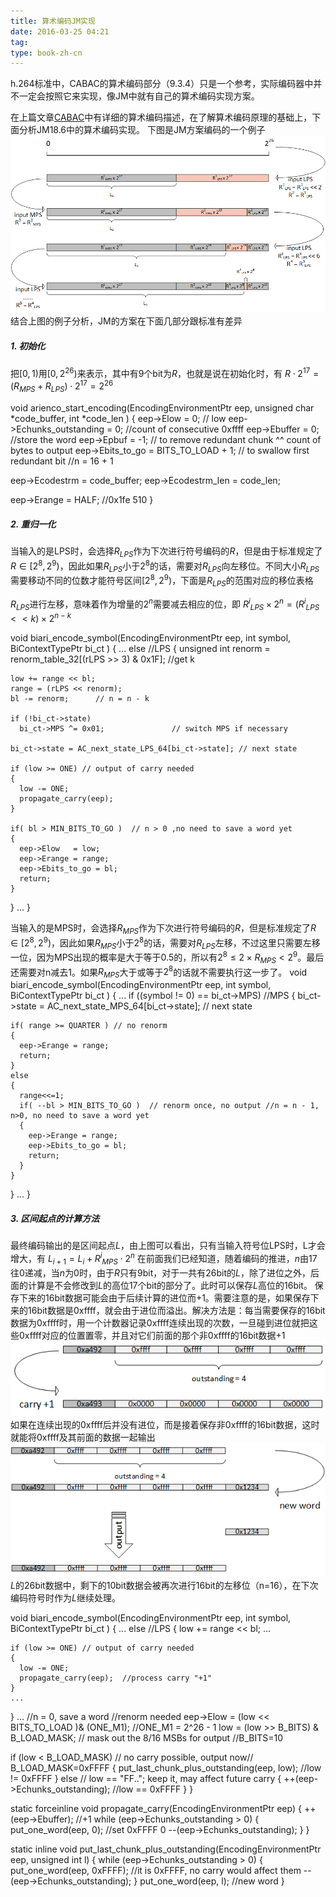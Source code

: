 ```yaml
---
title: 算术编码JM实现
date: 2016-03-25 04:21
tag: 
type: book-zh-cn
---
```


h.264标准中，CABAC的算术编码部分（9.3.4）只是一个参考，实际编码器中并不一定会按照它来实现，像JM中就有自己的算术编码实现方案。

在上篇文章[CABAC](http://www.cnblogs.com/TaigaCon/p/5304563.html)中有详细的算术编码描述，在了解算术编码原理的基础上，下面分析JM18.6中的算术编码实现。
下图是JM方案编码的一个例子
[![](2016-03-25-算术编码jm实现/421096-20160325042059542-933864498.png)](http://images2015.cnblogs.com/blog/421096/201603/421096-20160325042058917-1602103577.png)
结合上图的例子分析，JM的方案在下面几部分跟标准有差异

##### 1. 初始化
把$[0,1)$用$[0,2^{26})$来表示，其中有9个bit为$R$，也就是说在初始化时，有
$R \cdot 2^{17} = (R_{MPS}+R_{LPS})\cdot 2^{17} = 2^{26}$

void arienco_start_encoding(EncodingEnvironmentPtr eep,
                            unsigned char *code_buffer,
                            int *code_len )
{
  eep->Elow = 0;     // low
  eep->Echunks_outstanding = 0;  //count of  consecutive  0xffff
  eep->Ebuffer = 0;  //store the word
  eep->Epbuf = -1;  // to remove redundant chunk ^^  count of bytes to output
  eep->Ebits_to_go = BITS_TO_LOAD + 1; // to swallow first redundant bit  //n = 16 + 1

  eep->Ecodestrm = code_buffer;
  eep->Ecodestrm_len = code_len;

  eep->Erange = HALF;  //0x1fe  510
}


##### 2. 重归一化
当输入的是LPS时，会选择$R_{LPS}$作为下次进行符号编码的$R$，但是由于标准规定了$R \in [2^8,2^9)$，因此如果$R_{LPS}$小于$2^8$的话，需要对$R_{LPS}$向左移位。不同大小$R_{LPS}$需要移动不同的位数才能符号区间$[2^8,2^9)$，下面是$R_{LPS}$的范围对应的移位表格


$R_{LPS}$进行左移，意味着作为增量的$2^{n}$需要减去相应的位，即
${R^{i}}_{LPS} \times 2^n = ({R^i}_{LPS}<<k) \times 2^{n-k}$

void biari_encode_symbol(EncodingEnvironmentPtr eep, int symbol, BiContextTypePtr bi_ct )
{
  ...
  else         //LPS
  {
    unsigned int renorm = renorm_table_32[(rLPS >> 3) & 0x1F];  //get k

    low += range << bl;
    range = (rLPS << renorm);
    bl -= renorm;      // n = n - k

    if (!bi_ct->state)
      bi_ct->MPS ^= 0x01;               // switch MPS if necessary

    bi_ct->state = AC_next_state_LPS_64[bi_ct->state]; // next state

    if (low >= ONE) // output of carry needed
    {
      low -= ONE;
      propagate_carry(eep);
    }

    if( bl > MIN_BITS_TO_GO )  // n > 0 ,no need to save a word yet
    {
      eep->Elow   = low;
      eep->Erange = range;      
      eep->Ebits_to_go = bl;
      return;
    }
  }
  ...
}

当输入的是MPS时，会选择$R_{MPS}$作为下次进行符号编码的$R$，但是标准规定了$R\in [2^8,2^9)$，因此如果$R_{MPS}$小于$2^8$的话，需要对$R_{LPS}$左移，不过这里只需要左移一位，因为MPS出现的概率是大于等于0.5的，所以有$2^8 \leqslant 2 \times R_{MPS} < 2^{9}$。最后还需要对n减去1。如果$R_{MPS}$大于或等于$2^8$的话就不需要执行这一步了。
void biari_encode_symbol(EncodingEnvironmentPtr eep, int symbol, BiContextTypePtr bi_ct )
{
  ...
  if ((symbol != 0) == bi_ct->MPS)  //MPS
  {
    bi_ct->state = AC_next_state_MPS_64[bi_ct->state]; // next state

    if( range >= QUARTER ) // no renorm
    {
      eep->Erange = range;
      return;
    }
    else 
    {   
      range<<=1;
      if( --bl > MIN_BITS_TO_GO )  // renorm once, no output //n = n - 1, n>0, no need to save a word yet
      {
        eep->Erange = range;
        eep->Ebits_to_go = bl;
        return;
      }
    }
  }
  ...
}


##### 3. 区间起点的计算方法
最终编码输出的是区间起点$L$，由上图可以看出，只有当输入符号位LPS时，L才会增大，有
$L_{i+1} = L_i + {R^i}_{MPS} \cdot 2^n$
在前面我们已经知道，随着编码的推进，$n$由17往0递减，当$n$为0时，由于$R$只有9bit，对于一共有26bit的$L$，除了进位之外，后面的计算是不会修改到$L$的高位17个bit的部分了。此时可以保存$L$高位的16bit。
保存下来的16bit数据可能会由于后续计算的进位而+1。需要注意的是，如果保存下来的16bit数据是0xffff，就会由于进位而溢出。解决方法是：每当需要保存的16bit数据为0xffff时，用一个计数器记录0xffff连续出现的次数，一旦碰到进位就把这些0xffff对应的位置置零，并且对它们前面的那个非0xffff的16bit数据+1
[![](2016-03-25-算术编码jm实现/421096-20160325042100511-1778887919.png)](http://images2015.cnblogs.com/blog/421096/201603/421096-20160325042100026-1352900035.png)
如果在连续出现的0xffff后并没有进位，而是接着保存非0xffff的16bit数据，这时就能将0xffff及其前面的数据一起输出
[![](2016-03-25-算术编码jm实现/421096-20160325042101214-215729144.png)](http://images2015.cnblogs.com/blog/421096/201603/421096-20160325042100792-1582696930.png)
$L$的26bit数据中，剩下的10bit数据会被再次进行16bit的左移位（n=16），在下次编码符号时作为$L$继续处理。

void biari_encode_symbol(EncodingEnvironmentPtr eep, int symbol, BiContextTypePtr bi_ct )
{
  ...
  else         //LPS
  {
    low += range << bl;
    ...

    if (low >= ONE) // output of carry needed
    {
      low -= ONE;
      propagate_carry(eep);  //process carry "+1"
    }
    ...
  }
  ...
  //n = 0, save a word
  //renorm needed
  eep->Elow = (low << BITS_TO_LOAD )& (ONE_M1); //ONE_M1 = 2^26 - 1
  low = (low >> B_BITS) & B_LOAD_MASK; // mask out the 8/16 MSBs for output  //B_BITS=10

  if (low < B_LOAD_MASK) // no carry possible, output now// B_LOAD_MASK=0xFFFF
  {
    put_last_chunk_plus_outstanding(eep, low); //low != 0xFFFF
  }
  else          // low == "FF.."; keep it, may affect future carry
  {
    ++(eep->Echunks_outstanding);  //low == 0xFFFF
  }
}

static forceinline void propagate_carry(EncodingEnvironmentPtr eep)
{
  ++(eep->Ebuffer);   //+1
  while (eep->Echunks_outstanding > 0) 
  { 
    put_one_word(eep, 0);  //set 0xFFFF  0
    --(eep->Echunks_outstanding); 
  }
}

static inline void put_last_chunk_plus_outstanding(EncodingEnvironmentPtr eep, unsigned int l) 
{
  while (eep->Echunks_outstanding > 0)
  {
    put_one_word(eep, 0xFFFF); //it is 0xFFFF, no carry would affect them
    --(eep->Echunks_outstanding);
  }
  put_one_word(eep, l);  //new word
}











